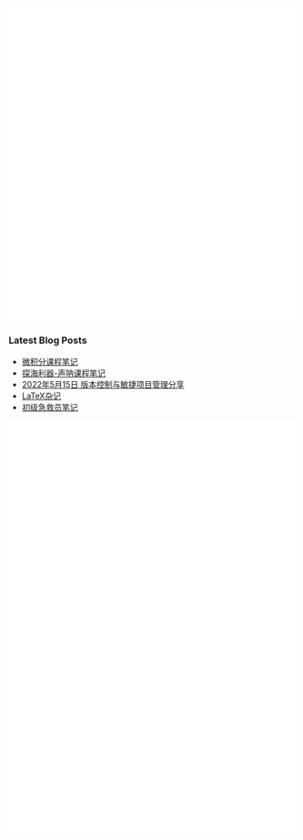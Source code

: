 ![General](general.svg)

### Latest Blog Posts

<!-- BLOG-POST-LIST:START -->
- [微积分课程笔记](https://leojhonsong.github.io/zh-CN/2022/06/03/%E5%BE%AE%E7%A7%AF%E5%88%86%E8%AF%BE%E7%A8%8B%E7%AC%94%E8%AE%B0/)
- [探海利器-声呐课程笔记](https://leojhonsong.github.io/zh-CN/2022/05/23/%E6%8E%A2%E6%B5%B7%E5%88%A9%E5%99%A8-%E5%A3%B0%E5%91%90%E8%AF%BE%E7%A8%8B%E7%AC%94%E8%AE%B0/)
- [2022年5月15日 版本控制与敏捷项目管理分享](https://leojhonsong.github.io/zh-CN/2022/05/23/2022%E5%B9%B45%E6%9C%8815%E6%97%A5%E7%89%88%E6%9C%AC%E6%8E%A7%E5%88%B6%E4%B8%8E%E6%95%8F%E6%8D%B7%E9%A1%B9%E7%9B%AE%E7%AE%A1%E7%90%86%E5%88%86%E4%BA%AB/)
- [LaTeX杂记](https://leojhonsong.github.io/zh-CN/2021/05/24/LaTeX%E6%9D%82%E8%AE%B0/)
- [初级急救员笔记](https://leojhonsong.github.io/zh-CN/2021/01/21/%E5%88%9D%E7%BA%A7%E6%80%A5%E6%95%91%E5%91%98%E7%AC%94%E8%AE%B0/)
<!-- BLOG-POST-LIST:END -->

![heat map and wakatime](heat_waka.svg)